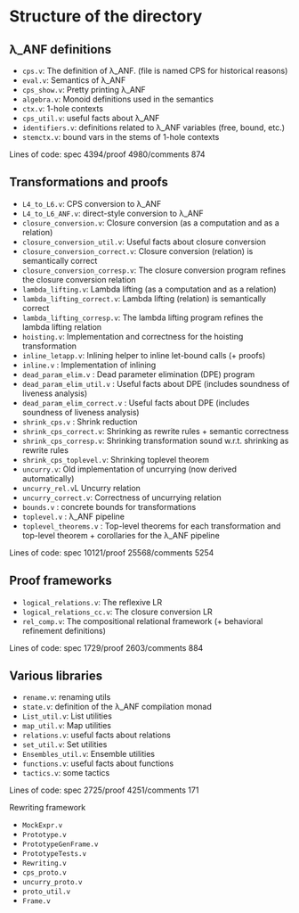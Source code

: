 # Structure of the directory

## λ_ANF definitions

* `cps.v`: The definition of λ_ANF. (file is named CPS for historical reasons)
* `eval.v`: Semantics of λ_ANF
* `cps_show.v`: Pretty printing λ_ANF
* `algebra.v`: Monoid definitions used in the semantics
* `ctx.v`: 1-hole contexts
* `cps_util.v`: useful facts about λ_ANF
* `identifiers.v`: definitions related to λ_ANF variables (free, bound, etc.)
* `stemctx.v`: bound vars in the stems of 1-hole contexts
 
Lines of code: spec 4394/proof 4980/comments 874

## Transformations and proofs

* `L4_to_L6.v`: CPS conversion to λ_ANF
* `L4_to_L6_ANF.v`: direct-style conversion to λ_ANF
* `closure_conversion.v`: Closure conversion (as a computation and as a relation)
* `closure_conversion_util.v`: Useful facts about closure conversion 
* `closure_conversion_correct.v`: Closure conversion (relation) is semantically correct
* `closure_conversion_corresp.v`: The closure conversion program refines the closure conversion relation
* `lambda_lifting.v`: Lambda lifting (as a computation and as a relation)
* `lambda_lifting_correct.v`: Lambda lifting (relation) is semantically correct
* `lambda_lifting_corresp.v`: The lambda lifting program refines the lambda lifting relation
* `hoisting.v`: Implementation and correctness for the hoisting transformation
* `inline_letapp.v`: Inlining helper to inline let-bound calls (+ proofs)
* `inline.v` : Implementation of inlining
* `dead_param_elim.v` : Dead parameter elimination (DPE) program
* `dead_param_elim_util.v` : Useful facts about DPE (includes soundness of liveness analysis)
* `dead_param_elim_correct.v` : Useful facts about DPE (includes soundness of liveness analysis)
* `shrink_cps.v` : Shrink reduction
* `shrink_cps_correct.v`: Shrinking as rewrite rules + semantic correctness
* `shrink_cps_corresp.v`: Shrinking transformation sound w.r.t. shrinking as rewrite rules
* `shrink_cps_toplevel.v`: Shrinking toplevel theorem 
* `uncurry.v`: Old implementation of uncurrying (now derived automatically)
* `uncurry_rel.v`L Uncurry relation
* `uncurry_correct.v`: Correctness of uncurrying relation
* `bounds.v` : concrete bounds for transformations
* `toplevel.v` : λ_ANF pipeline
* `toplevel_theorems.v` : Top-level theorems for each transformation and top-level theorem + corollaries for the λ_ANF pipeline

Lines of code: spec 10121/proof 25568/comments 5254


## Proof frameworks

* `logical_relations.v`: The reflexive LR
* `logical_relations_cc.v`: The closure conversion LR
* `rel_comp.v`: The compositional relational framework (+ behavioral refinement definitions)

Lines of code: spec 1729/proof 2603/comments 884


## Various libraries

* `rename.v`: renaming utils
* `state.v`: definition of the λ_ANF compilation monad
* `List_util.v`: List utilities
* `map_util.v`: Map utilities
* `relations.v`: useful facts about relations
* `set_util.v`: Set utilities
* `Ensembles_util.v`: Ensemble utilities
* `functions.v`: useful facts about functions
* `tactics.v`: some tactics

Lines of code: spec 2725/proof 4251/comments 171


Rewriting framework

* `MockExpr.v`
* `Prototype.v`
* `PrototypeGenFrame.v`
* `PrototypeTests.v`
* `Rewriting.v`
* `cps_proto.v`
* `uncurry_proto.v`
* `proto_util.v`
* `Frame.v`
